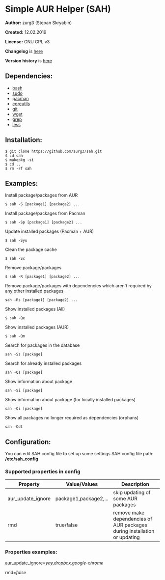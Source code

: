 # Simple AUR Helper (SAH)

**Author:** zurg3 (Stepan Skryabin)

**Created:** 12.02.2019

**License:** GNU GPL v3

**Changelog** is [here](https://github.com/zurg3/sah/blob/master/changelog.txt)

**Version history** is [here](https://github.com/zurg3/sah/blob/master/version_history.md)

## Dependencies:
- [bash](https://www.archlinux.org/packages/core/x86_64/bash/)
- [sudo](https://www.archlinux.org/packages/core/x86_64/sudo/)
- [pacman](https://www.archlinux.org/packages/core/x86_64/pacman/)
- [coreutils](https://www.archlinux.org/packages/core/x86_64/coreutils/)
- [git](https://www.archlinux.org/packages/extra/x86_64/git/)
- [wget](https://www.archlinux.org/packages/extra/x86_64/wget/)
- [grep](https://www.archlinux.org/packages/core/x86_64/grep/)
- [less](https://www.archlinux.org/packages/core/x86_64/less/)

## Installation:
```
$ git clone https://github.com/zurg3/sah.git
$ cd sah
$ makepkg -si
$ cd ..
$ rm -rf sah
```

## Examples:
Install package/packages from AUR
```
$ sah -S [package1] [package2] ...
```

Install package/packages from Pacman
```
$ sah -Sp [package1] [package2] ...
```

Update installed packages (Pacman + AUR)
```
$ sah -Syu
```

Clean the package cache
```
$ sah -Sc
```

Remove package/packages
```
$ sah -R [package1] [package2] ...
```

Remove package/packages with dependencies which aren't required by any other installed packages
```
sah -Rs [package1] [package2] ...
```

Show installed packages (All)
```
$ sah -Qe
```

Show installed packages (AUR)
```
$ sah -Qm
```

Search for packages in the database
```
sah -Ss [package]
```

Search for already installed packages
```
sah -Qs [package]
```

Show information about package
```
sah -Si [package]
```

Show information about package (for locally installed packages)
```
sah -Qi [package]
```

Show all packages no longer required as dependencies (orphans)
```
sah -Qdt
```

## Configuration:
You can edit SAH config file to set up some settings
SAH config file path: **/etc/sah_config**

### Supported properties in config
| Property | Value/Values | Description |
| -------- | ------------ | ----------- |
| aur_update_ignore | package1,package2,... | skip updating of some AUR packages |
| rmd | true/false | remove make dependencies of AUR packages during installation or updating |

### Properties examples:
aur_update_ignore=*yay,dropbox,google-chrome*

rmd=*false*
